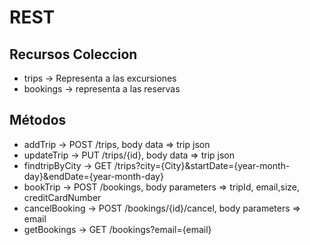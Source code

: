 # REST
## Recursos Coleccion

- trips -> Representa a las excursiones
- bookings -> representa a las reservas

## Métodos

- addTrip -> POST /trips, body data => trip json
- updateTrip -> PUT /trips/{id}, body data => trip json
- findtripByCity -> GET /trips?city={City}&startDate={year-month-day}&endDate={year-month-day}
- bookTrip -> POST /bookings,  body parameters => tripId, email,size, creditCardNumber
- cancelBooking -> POST /bookings/{id}/cancel, body parameters => email
- getBookings -> GET /bookings?email={email}


